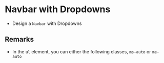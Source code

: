 # Navbar with Dropdowns
* Design a `Navbar` with Dropdowns

## Remarks
* In the `ul` element, you can either the following classes, `ms-auto` or `me-auto`